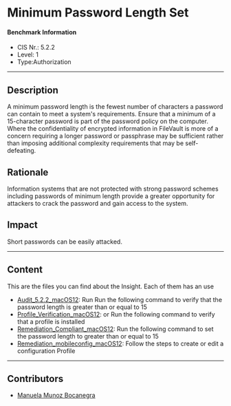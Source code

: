 # Minimum Password Length Set
#### Benchmark Information
- CIS Nr.: 5.2.2
- Level: 1
- Type:Authorization
------------------------
## Description

A minimum password length is the fewest number of characters a password can contain to meet a system's requirements.
Ensure that a minimum of a 15-character password is part of the password policy on the computer.
Where the confidentiality of encrypted information in FileVault is more of a concern requiring a longer password or passphrase may be sufficient rather than imposing additional complexity requirements that may be self-defeating.


## Rationale

Information systems that are not protected with strong password schemes including passwords of minimum length provide a greater opportunity for attackers to crack the password and gain access to the system.

## Impact

Short passwords can be easily attacked.

---
## Content
This are the files you can find about the Insight. Each of them has an use 
* [Audit_5.2.2_macOS12](https://github.com/apfelwerk/JamfProtectInsights/blob/main/AuthorizationType/CIS_5.2.2_Minimum%20Password%20Length%20Set/Audit_5.2.2.sh_macOS12): Run Run the following command to verify that the password length is greater than or equal to 15 
* [Profile_Verification_macOS12](https://github.com/apfelwerk/JamfProtectInsights/blob/main/AuthorizationType/CIS_5.2.2_Minimum%20Password%20Length%20Set/Profile_Verification_macOS12.sh): or Run the following command to verify that a profile is installed
* [Remediation_Compliant_macOS12](https://github.com/apfelwerk/JamfProtectInsights/blob/main/AuthorizationType/CIS_5.2.2_Minimum%20Password%20Length%20Set/Remediation_Compliant_macOS12.sh): Run the following command to set the password length to greater than or equal to 15
* [Remediation_mobileconfig_macOS12](https://github.com/apfelwerk/JamfProtectInsights/blob/main/AuthorizationType/CIS_5.2.2_Minimum%20Password%20Length%20Set/Remediation_mobileconfig_macOS12.md): Follow the steps to create or edit a configuration Profile
------------------------------------------------------------------------------------------------------------------------------------------------------------------------------------------------------------------------------------------------------------------------------------------------------------------------------
## Contributors
* [Manuela Munoz Bocanegra](https://github.com/manuelamunoz)


